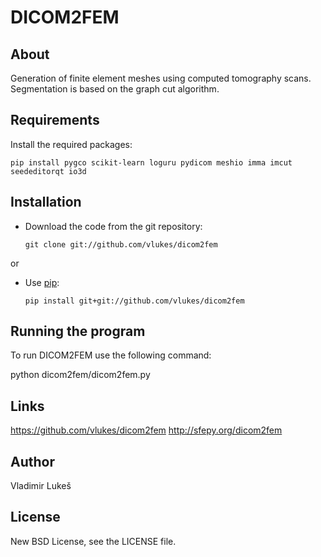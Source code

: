 DICOM2FEM
=========

About
-----

Generation of finite element meshes using computed tomography scans.
Segmentation is based on the graph cut algorithm.

Requirements
------------

Install the required packages:

    pip install pygco scikit-learn loguru pydicom meshio imma imcut seededitorqt io3d

Installation
------------

* Download the code from the git repository:

      git clone git://github.com/vlukes/dicom2fem

or

* Use [pip](https://pypi.org/project/pip/):

      pip install git+git://github.com/vlukes/dicom2fem


Running the program
------------------

To run DICOM2FEM use the following command:

   python dicom2fem/dicom2fem.py

Links
-----

  https://github.com/vlukes/dicom2fem
  http://sfepy.org/dicom2fem

Author
------

Vladimir Lukeš

License
-------

New BSD License, see the LICENSE file.
